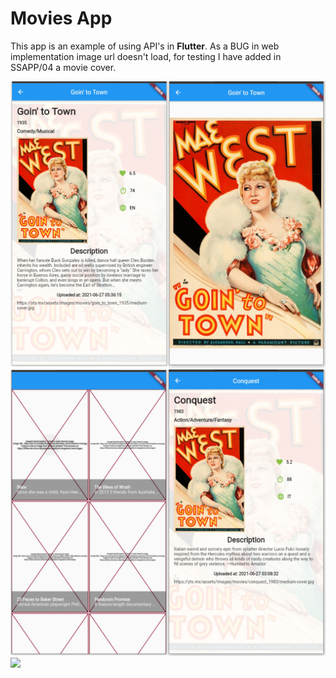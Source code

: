 # Movies App 

This app is an example of using API's in **Flutter**.
As a BUG in web implementation image url doesn't load, for testing I have added in SSAPP/04 a movie cover.

![](/SSAPP/04/Imagine2.jpg)
![](/SSAPP/04/Imagine3.jpg)
![](/SSAPP/04/Media1.gif)